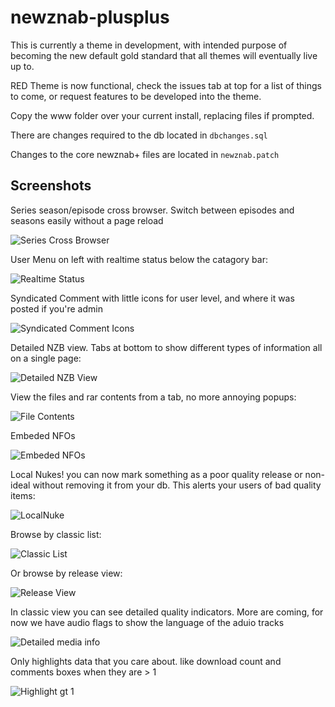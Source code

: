 newznab-plusplus
================

This is currently a theme in development, with intended purpose of becoming the new default gold standard that all themes will eventually live up to.

RED Theme is now functional, check the issues tab at top for a list of things to come, or request features to be developed into the theme.

Copy the www folder over your current install, replacing files if prompted.

There are changes required to the db located in `dbchanges.sql`

Changes to the core newznab+ files are located in `newznab.patch`

Screenshots
-----------

Series season/episode cross browser. Switch between episodes and seasons easily without a page reload

![Series Cross Browser](http://i.imgur.com/Ciz1N1b.png)

User Menu on left with realtime status below the catagory bar:

 ![Realtime Status](http://i.imgur.com/niadbCi.png)

Syndicated Comment with little icons for user level, and where it was posted if you're admin

![Syndicated Comment Icons](http://i.imgur.com/50M1Nhm.png)

Detailed NZB view. Tabs at bottom to show different types of information all on a single page:

![Detailed NZB View](http://i.imgur.com/9Y7Aiaj.png)

View the files and rar contents from a tab, no more annoying popups:

![File Contents](http://i.imgur.com/XNjL3dJ.png)

Embeded NFOs

![Embeded NFOs](http://i.imgur.com/Boj1it1.png)

Local Nukes! you can now mark something as a poor quality release or non-ideal without removing it from your db. This alerts your users of bad quality items:

![LocalNuke](http://i.imgur.com/OniprW6.png)

Browse by classic list:

![Classic List](http://i.imgur.com/C7gY77B.png)

Or browse by release view:

![Release View](http://i.imgur.com/7QyqKwj.png)

In classic view you can see detailed quality indicators. More are coming, for now we have audio flags to show the language of the aduio tracks

![Detailed media info](http://i.imgur.com/tibff3X.png)

Only highlights data that you care about. like download count and comments boxes when they are > 1

![Highlight gt 1](http://i.imgur.com/SBC7eI7.png)

